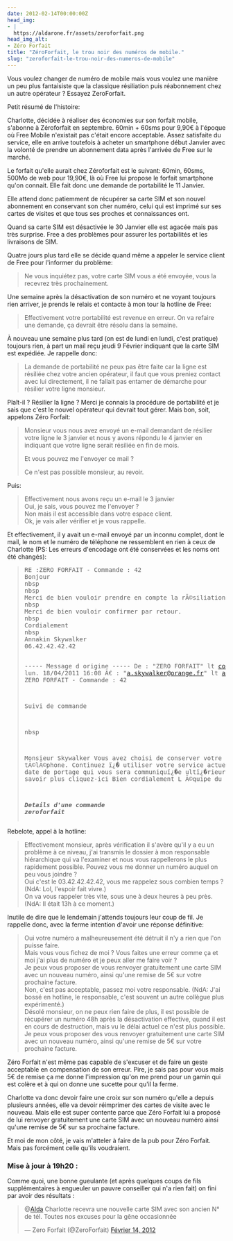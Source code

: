 ```yaml
---
date: 2012-02-14T00:00:00Z
head_img:
- |
  https://aldarone.fr/assets/zeroforfait.png
head_img_alt:
- Zéro Forfait
title: "ZéroForfait, le trou noir des numéros de mobile."
slug: "zeroforfait-le-trou-noir-des-numeros-de-mobile"
---
```


Vous voulez changer de numéro de mobile mais vous voulez une manière un peu plus fantaisiste que la classique résiliation puis réabonnement chez un autre opérateur ? Essayez ZeroForfait.

Petit résumé de l'histoire:

Charlotte, décidée à réaliser des économies sur son forfait mobile, s'abonne à Zéroforfait en septembre. 60min + 60sms pour 9,90€ à l'époque où Free Mobile n'existait pas c'était encore acceptable. Assez satisfaite du service, elle en arrive toutefois à acheter un smartphone début Janvier avec la volonté de prendre un abonnement data après l'arrivée de Free sur le marché.

Le forfait qu'elle aurait chez Zéroforfait est le suivant:  60min, 60sms, 500Mo de web pour 19,90€, là où Free lui propose le forfait smartphone qu'on connait. Elle fait donc une demande de portabilité le 11 Janvier.

Elle attend donc patiemment de récupérer sa carte SIM et son nouvel abonnement en conservant son cher numéro, celui qui est imprimé sur ses cartes de visites et que tous ses proches et connaissances ont.

Quand sa carte SIM est désactivée le 30 Janvier elle est agacée mais pas très surprise. Free a des problèmes pour assurer les portabilités et les livraisons de SIM.

Quatre jours plus tard elle se décide quand même a appeler le service client de Free pour l'informer du problème:
<blockquote>Ne vous inquiétez pas, votre carte SIM vous a été envoyée, vous la recevrez très prochainement.</blockquote>

Une semaine après la désactivation de son numéro et ne voyant toujours rien arriver, je prends le relais et contacte à mon tour la hotline de Free:
<blockquote>Effectivement votre portabilité est revenue en erreur. On va refaire une demande, ça devrait être résolu dans la semaine.</blockquote>

À nouveau une semaine plus tard (on est de lundi en lundi, c'est pratique) toujours rien, à part un mail reçu jeudi 9 Février indiquant que la carte SIM est expédiée. Je rappelle donc:
<blockquote>La demande de portabilité ne peux pas être faite car la ligne est résiliée chez votre ancien opérateur, il faut que vous preniez contact avec lui directement, il ne fallait pas entamer de démarche pour résilier votre ligne monsieur.</blockquote>

Plaît-il ? Résilier la ligne ? Merci je connais la procédure de portabilité et je sais que c'est le nouvel opérateur qui devrait tout gérer. Mais bon, soit, appelons Zéro Forfait:

<blockquote><p>Monsieur vous nous avez envoyé un e-mail demandant de résilier votre ligne le 3 janvier et nous y avons répondu le 4 janvier en indiquant que votre ligne serait résiliée en fin de mois.</p>
<p>Et vous pouvez me l'envoyer ce mail ?</p>
<p>Ce n'est pas possible monsieur, au revoir.</p></blockquote>

Puis:
<blockquote><p>Effectivement nous avons reçu un e-mail le 3 janvier<br />
Oui, je sais, vous pouvez me l'envoyer ?<br />
Non mais il est accessible dans votre espace client.<br />
Ok, je vais aller vérifier et je vous rappelle.</p></blockquote>

Et effectivement, il y avait un e-mail envoyé par un inconnu complet, dont le mail, le nom et le numéro de téléphone ne ressemblent en rien à ceux de Charlotte (PS: Les erreurs d'encodage ont été conservées et les noms ont été changés):
<blockquote><pre>RE :ZERO FORFAIT - Commande : 42
Bonjour
nbsp
nbsp
Merci de bien vouloir prendre en compte la rÃ©siliation du contrat dont le dÃ©tail figure ci dessous et ce dÃ¨s Ã� prÃ©sent.
nbsp
Merci de bien vouloir confirmer par retour.
nbsp
Cordialement
nbsp
Annakin Skywalker
06.42.42.42.42

----- Message d origine -----
De : "ZERO FORFAIT" lt contact@zeroforfait.fr gt
Date lun. 18/04/2011 16:08
Ã€ : "a.skywalker@orange.fr" lt a.skywalker@orange.fr gt
Objet : ZERO FORFAIT - Commande : 42






Suivi de commande

nbsp






Monsieur Skywalker
Vous avez choisi de conserver votre numÃ©ro de tÃ©lÃ©phone.
Continuez ï¿� utiliser votre service actuel jusqu ï¿� la date de portage qui vous sera communiquï¿�e ultï¿�rieurement.
Pour en savoir plus cliquez-ici
Bien cordialement
L Ã©quipe du ZERO FORFAIT.

***Details d'une commande zeroforfait***</pre></blockquote>

Rebelote, appel à la hotline:
<blockquote><p>Effectivement monsieur, après vérification il s'avère qu'il y a eu un problème à ce niveau, j'ai transmis le dossier à mon responsable hiérarchique qui va l'examiner et nous vous rappellerons le plus rapidement possible. Pouvez vous me donner un numéro auquel on peu vous joindre ?<br />
Oui c'est le 03.42.42.42.42, vous me rappelez sous combien temps ? (NdA: Lol, l'espoir fait vivre.)<br />
On va vous rappeler très vite, sous une à deux heures à peu près. (NdA: Il était 13h à ce moment.)</p></blockquote>

Inutile de dire que le lendemain j'attends toujours leur coup de fil. Je rappelle donc, avec la ferme intention d'avoir une réponse définitive:
<blockquote><p>Oui votre numéro a malheureusement été détruit il n'y a rien que l'on puisse faire.<br />
Mais vous vous fichez de moi ? Vous faites une erreur comme ça et moi j'ai plus de numéro et je peux aller me faire voir ?<br />
Je peux vous proposer de vous renvoyer gratuitement une carte SIM avec un nouveau numéro, ainsi qu'une remise de 5€ sur votre prochaine facture.<br />
Non, c'est pas acceptable, passez moi votre responsable. (NdA: J'ai bossé en hotline, le responsable, c'est souvent un autre collègue plus expérimenté.)<br />
Désolé monsieur, on ne peux rien faire de plus, il est possible de récupérer un numéro 48h après la désactivation effective, quand il est en cours de destruction, mais vu le délai actuel ce n'est plus possible. Je peux vous proposer des vous renvoyer gratuitement une carte SIM avec un nouveau numéro, ainsi qu'une remise de 5€ sur votre prochaine facture.</p></blockquote>

Zéro Forfait n'est même pas capable de s'excuser et de faire un geste acceptable en compensation de son erreur. Pire, je sais pas pour vous mais 5€ de remise ça me donne l'impression qu'on me prend pour un gamin qui est colère et à qui on donne une sucette pour qu'il la ferme.

Charlotte va donc devoir faire une croix sur son numéro qu'elle a depuis plusieurs années, elle va devoir réimprimer des cartes de visite avec le nouveau. Mais elle est super contente parce que Zéro Forfait lui a proposé de lui renvoyer gratuitement une carte SIM avec un nouveau numéro ainsi qu'une remise de 5€ sur sa prochaine facture.

Et moi de mon côté, je vais m'atteler à faire de la pub pour Zéro Forfait. Mais pas forcément celle qu'ils voudraient.

<h3>Mise à jour à 19h20 :</h3>
Comme quoi, une bonne gueulante (et après quelques coups de fils supplémentaires à engueuler un pauvre conseiller qui n'a rien fait) on fini par avoir des résultats :

<blockquote class="twitter-tweet tw-align-center" lang="fr"><p>@<a href="https://twitter.com/Alda">Alda</a> Charlotte recevra une nouvelle carte SIM avec son ancien N° de tél. Toutes nos excuses pour la gêne occasionnée</p>&mdash; Zero Forfait (@ZeroForfait) <a href="https://twitter.com/ZeroForfait/status/169486245288869889">Février 14, 2012</a></p></blockquote>
